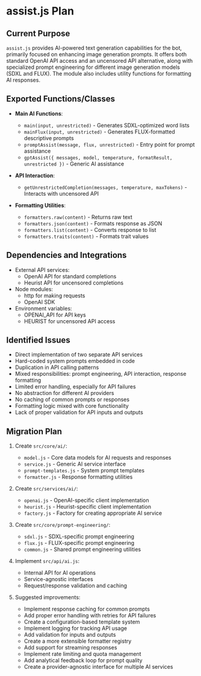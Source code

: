 # assist.js Plan

## Current Purpose
`assist.js` provides AI-powered text generation capabilities for the bot, primarily focused on enhancing image generation prompts. It offers both standard OpenAI API access and an uncensored API alternative, along with specialized prompt engineering for different image generation models (SDXL and FLUX). The module also includes utility functions for formatting AI responses.

## Exported Functions/Classes
- **Main AI Functions**:
  - `main(input, unrestricted)` - Generates SDXL-optimized word lists
  - `mainFlux(input, unrestricted)` - Generates FLUX-formatted descriptive prompts
  - `promptAssist(message, flux, unrestricted)` - Entry point for prompt assistance
  - `gptAssist({ messages, model, temperature, formatResult, unrestricted })` - Generic AI assistance

- **API Interaction**:
  - `getUnrestrictedCompletion(messages, temperature, maxTokens)` - Interacts with uncensored API

- **Formatting Utilities**:
  - `formatters.raw(content)` - Returns raw text
  - `formatters.json(content)` - Formats response as JSON
  - `formatters.list(content)` - Converts response to list
  - `formatters.traits(content)` - Formats trait values

## Dependencies and Integrations
- External API services:
  - OpenAI API for standard completions
  - Heurist API for uncensored completions
- Node modules:
  - http for making requests
  - OpenAI SDK
- Environment variables:
  - OPENAI_API for API keys
  - HEURIST for uncensored API access

## Identified Issues
- Direct implementation of two separate API services
- Hard-coded system prompts embedded in code
- Duplication in API calling patterns
- Mixed responsibilities: prompt engineering, API interaction, response formatting
- Limited error handling, especially for API failures
- No abstraction for different AI providers
- No caching of common prompts or responses
- Formatting logic mixed with core functionality
- Lack of proper validation for API inputs and outputs

## Migration Plan
1. Create `src/core/ai/`:
   - `model.js` - Core data models for AI requests and responses
   - `service.js` - Generic AI service interface
   - `prompt-templates.js` - System prompt templates
   - `formatter.js` - Response formatting utilities

2. Create `src/services/ai/`:
   - `openai.js` - OpenAI-specific client implementation
   - `heurist.js` - Heurist-specific client implementation
   - `factory.js` - Factory for creating appropriate AI service

3. Create `src/core/prompt-engineering/`:
   - `sdxl.js` - SDXL-specific prompt engineering
   - `flux.js` - FLUX-specific prompt engineering
   - `common.js` - Shared prompt engineering utilities

4. Implement `src/api/ai.js`:
   - Internal API for AI operations
   - Service-agnostic interfaces
   - Request/response validation and caching

5. Suggested improvements:
   - Implement response caching for common prompts
   - Add proper error handling with retries for API failures
   - Create a configuration-based template system
   - Implement logging for tracking API usage
   - Add validation for inputs and outputs
   - Create a more extensible formatter registry
   - Add support for streaming responses
   - Implement rate limiting and quota management
   - Add analytical feedback loop for prompt quality
   - Create a provider-agnostic interface for multiple AI services 